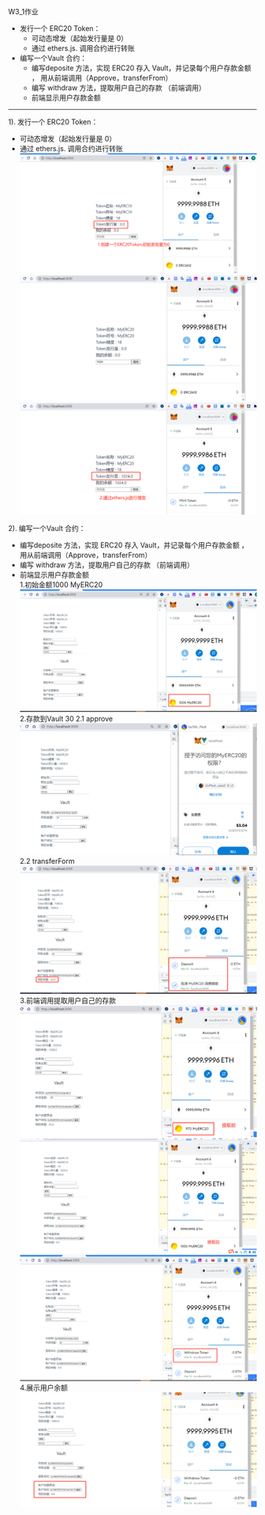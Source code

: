 W3_1作业
* 发⾏⼀个 ERC20 Token： 
  * 可动态增发（起始发⾏量是 0） 
  * 通过 ethers.js. 调⽤合约进⾏转账
* 编写⼀个Vault 合约：
  * 编写deposite ⽅法，实现 ERC20 存⼊ Vault，并记录每个⽤户存款⾦额 ， ⽤从前端调⽤（Approve，transferFrom） 
  * 编写 withdraw ⽅法，提取⽤户⾃⼰的存款 （前端调⽤）
  * 前端显示⽤户存款⾦额

---
1). 发⾏⼀个 ERC20 Token： 
  * 可动态增发（起始发⾏量是 0） 
  * 通过 ethers.js. 调⽤合约进⾏转账
![](2022-03-12-23-54-03.png)
![](2022-03-12-23-55-15.png)
![](2022-03-12-23-57-42.png)

2). 编写⼀个Vault 合约：
  * 编写deposite ⽅法，实现 ERC20 存⼊ Vault，并记录每个⽤户存款⾦额 ， ⽤从前端调⽤（Approve，transferFrom） 
  * 编写 withdraw ⽅法，提取⽤户⾃⼰的存款 （前端调⽤）
  * 前端显示⽤户存款⾦额  
  1.初始金额1000 MyERC20
  ![](2022-03-13-09-26-25.png)
  2.存款到Vault 30
  2.1 approve
  ![](2022-03-13-09-28-26.png)
  2.2 transferForm  
  ![](2022-03-13-09-31-14.png)
  3.前端调用提取⽤户⾃⼰的存款   
  ![](2022-03-13-09-32-43.png)
  ![](2022-03-13-09-33-43.png)
  ![](2022-03-13-09-34-19.png)  
  4.展示用户余额
  ![](2022-03-13-09-34-54.png)